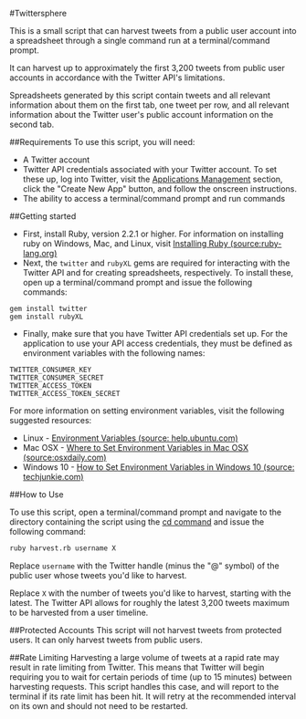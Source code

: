 #Twittersphere

This is a small script that can harvest tweets from a public user account into a spreadsheet through a single command run at a terminal/command prompt.

It can harvest up to approximately the first 3,200 tweets from public user accounts in accordance with the Twitter API's limitations. 

Spreadsheets generated by this script contain tweets and all relevant information about them on the first tab, one tweet per row, and all relevant information about the Twitter user's public account information on the second tab.

##Requirements
To use this script, you will need:
* A Twitter account
* Twitter API credentials associated with your Twitter account.  To set these up, log into Twitter, visit the [Applications Management](https://apps.twitter.com/) section, click the "Create New App" button, and follow the onscreen instructions.
* The ability to access a terminal/command prompt and run commands

##Getting started

* First, install Ruby, version 2.2.1 or higher.  For information on installing ruby on Windows, Mac, and Linux, visit [Installing Ruby (source:ruby-lang.org)](https://www.ruby-lang.org/en/documentation/installation/)
* Next, the `twitter` and `rubyXL` gems are required for interacting with the Twitter API and for creating spreadsheets, respectively.   To install these, open up a terminal/command prompt and issue the following commands:

```
gem install twitter
gem install rubyXL
```

* Finally, make sure that you have Twitter API credentials set up.  For the application to use your API access credentials, they must be defined as environment variables with the following names: 

```
TWITTER_CONSUMER_KEY
TWITTER_CONSUMER_SECRET
TWITTER_ACCESS_TOKEN
TWITTER_ACCESS_TOKEN_SECRET
```

For more information on setting environment variables, visit the following suggested resources:
* Linux - [Environment Variables (source: help.ubuntu.com)](https://help.ubuntu.com/community/EnvironmentVariables)
* Mac OSX - [Where to Set Environment Variables in Mac OSX (source:osxdaily.com)](http://osxdaily.com/2015/07/28/set-enviornment-variables-mac-os-x/)
* Windows 10 - [How to Set Environment Variables in Windows 10 (source: techjunkie.com)](https://www.techjunkie.com/environment-variables-windows-10/)


##How to Use

To use this script, open a terminal/command prompt and navigate to the directory containing the script using the [cd command](https://en.wikipedia.org/wiki/Cd_(command)) and issue the following command:
```bash
ruby harvest.rb username X
```
Replace `username` with the Twitter handle (minus the "@" symbol) of the public user whose tweets you'd like to harvest.

Replace `X` with the number of tweets you'd like to harvest, starting with the latest.  The Twitter API allows for roughly the latest 3,200 tweets maximum to be harvested from a user timeline.

##Protected Accounts
This script will not harvest tweets from protected users.  It can only harvest tweets from public users.

##Rate Limiting
Harvesting a large volume of tweets at a rapid rate may result in rate limiting from Twitter.  This means that Twitter will begin requiring you to wait for certain periods of time (up to 15 minutes) between harvesting requests.  This script handles this case, and will report to the terminal if its rate limit has been hit.  It will retry at the recommended interval on its own and should not need to be restarted.
